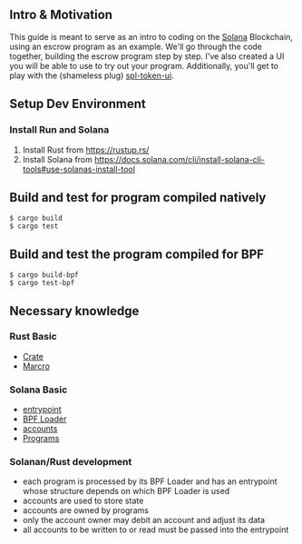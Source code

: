## Intro & Motivation
This guide is meant to serve as an intro to coding on the [Solana](https://solana.com/) Blockchain, using an escrow program as an example. We'll go through the code together, building the escrow program step by step. I've also created a UI you will be able to use to try out your program. Additionally, you'll get to play with the (shameless plug) [spl-token-ui](https://www.spl-token-ui.com).


## Setup Dev Environment

### Install Run and Solana
1. Install Rust from https://rustup.rs/
2. Install Solana from https://docs.solana.com/cli/install-solana-cli-tools#use-solanas-install-tool

## Build and test for program compiled natively
`$ cargo build` <br />
`$ cargo test`

## Build and test the program compiled for BPF
`$ cargo build-bpf` <br />
`$ cargo test-bpf`


## Necessary knowledge

### Rust Basic
- [Crate](https://doc.rust-lang.org/book/ch07-01-packages-and-crates.html) <br />
- [Marcro](https://doc.rust-lang.org/stable/book/ch19-06-macros.html)

### Solana Basic
- [entrypoint](https://docs.solana.com/developing/on-chain-programs/developing-rust#program-entrypoint)
- [BPF Loader](https://docs.solana.com/developing/on-chain-programs/overview)
- [accounts](https://docs.solana.com/developing/programming-model/accounts)
- [Programs](https://docs.solana.com/developing/on-chain-programs/overview)



### Solanan/Rust development
- each program is processed by its BPF Loader and has an entrypoint whose structure depends on which BPF Loader is used
- accounts are used to store state
- accounts are owned by programs
- only the account owner may debit an account and adjust its data
- all accounts to be written to or read must be passed into the entrypoint